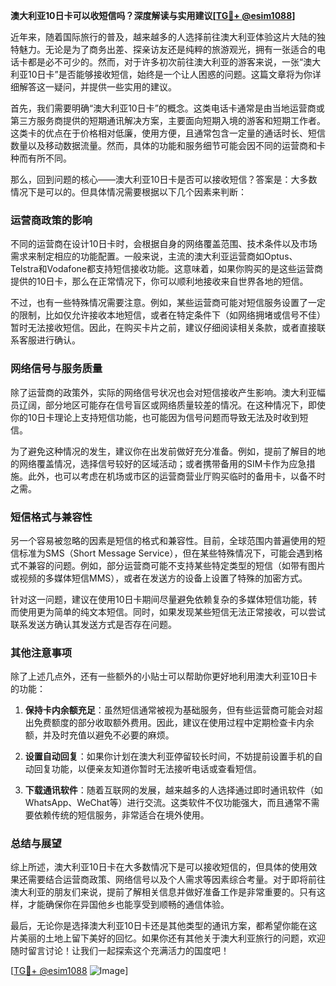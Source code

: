 **澳大利亚10日卡可以收短信吗？深度解读与实用建议[[TG💪+ @esim1088](https://t.me/s/esim1088)]**

近年来，随着国际旅行的普及，越来越多的人选择前往澳大利亚体验这片大陆的独特魅力。无论是为了商务出差、探亲访友还是纯粹的旅游观光，拥有一张适合的电话卡都是必不可少的。然而，对于许多初次前往澳大利亚的游客来说，一张“澳大利亚10日卡”是否能够接收短信，始终是一个让人困惑的问题。这篇文章将为你详细解答这一疑问，并提供一些实用的建议。

首先，我们需要明确“澳大利亚10日卡”的概念。这类电话卡通常是由当地运营商或第三方服务商提供的短期通讯解决方案，主要面向短期入境的游客和短期工作者。这类卡的优点在于价格相对低廉，使用方便，且通常包含一定量的通话时长、短信数量以及移动数据流量。然而，具体的功能和服务细节可能会因不同的运营商和卡种而有所不同。

那么，回到问题的核心——澳大利亚10日卡是否可以接收短信？答案是：大多数情况下是可以的。但具体情况需要根据以下几个因素来判断：

### **运营商政策的影响**

不同的运营商在设计10日卡时，会根据自身的网络覆盖范围、技术条件以及市场需求来制定相应的功能配置。一般来说，主流的澳大利亚运营商如Optus、Telstra和Vodafone都支持短信接收功能。这意味着，如果你购买的是这些运营商提供的10日卡，那么在正常情况下，你可以顺利地接收来自世界各地的短信。

不过，也有一些特殊情况需要注意。例如，某些运营商可能对短信服务设置了一定的限制，比如仅允许接收本地短信，或者在特定条件下（如网络拥堵或信号不佳）暂时无法接收短信。因此，在购买卡片之前，建议仔细阅读相关条款，或者直接联系客服进行确认。

### **网络信号与服务质量**

除了运营商的政策外，实际的网络信号状况也会对短信接收产生影响。澳大利亚幅员辽阔，部分地区可能存在信号盲区或网络质量较差的情况。在这种情况下，即使你的10日卡理论上支持短信功能，也可能因为信号问题而导致无法及时收到短信。

为了避免这种情况的发生，建议你在出发前做好充分准备。例如，提前了解目的地的网络覆盖情况，选择信号较好的区域活动；或者携带备用的SIM卡作为应急措施。此外，也可以考虑在机场或市区的运营商营业厅购买临时的备用卡，以备不时之需。

### **短信格式与兼容性**

另一个容易被忽略的因素是短信的格式和兼容性。目前，全球范围内普遍使用的短信标准为SMS（Short Message Service），但在某些特殊情况下，可能会遇到格式不兼容的问题。例如，部分运营商可能不支持某些特定类型的短信（如带有图片或视频的多媒体短信MMS），或者在发送方的设备上设置了特殊的加密方式。

针对这一问题，建议在使用10日卡期间尽量避免依赖复杂的多媒体短信功能，转而使用更为简单的纯文本短信。同时，如果发现某些短信无法正常接收，可以尝试联系发送方确认其发送方式是否存在问题。

### **其他注意事项**

除了上述几点外，还有一些额外的小贴士可以帮助你更好地利用澳大利亚10日卡的功能：

1. **保持卡内余额充足**：虽然短信通常被视为基础服务，但有些运营商可能会对超出免费额度的部分收取额外费用。因此，建议在使用过程中定期检查卡内余额，并及时充值以避免不必要的麻烦。
   
2. **设置自动回复**：如果你计划在澳大利亚停留较长时间，不妨提前设置手机的自动回复功能，以便亲友知道你暂时无法接听电话或查看短信。

3. **下载通讯软件**：随着互联网的发展，越来越多的人选择通过即时通讯软件（如WhatsApp、WeChat等）进行交流。这类软件不仅功能强大，而且通常不需要依赖传统的短信服务，非常适合在境外使用。

### **总结与展望**

综上所述，澳大利亚10日卡在大多数情况下是可以接收短信的，但具体的使用效果还需要结合运营商政策、网络信号以及个人需求等因素综合考量。对于即将前往澳大利亚的朋友们来说，提前了解相关信息并做好准备工作是非常重要的。只有这样，才能确保你在异国他乡也能享受到顺畅的通信体验。

最后，无论你是选择澳大利亚10日卡还是其他类型的通讯方案，都希望你能在这片美丽的土地上留下美好的回忆。如果你还有其他关于澳大利亚旅行的问题，欢迎随时留言讨论！让我们一起探索这个充满活力的国度吧！

[[TG💪+ @esim1088](https://t.me/s/esim1088) ![Image](https://i.postimg.cc/4NQfJmqS/Snipaste-2025-05-13-00-14-12.png)]